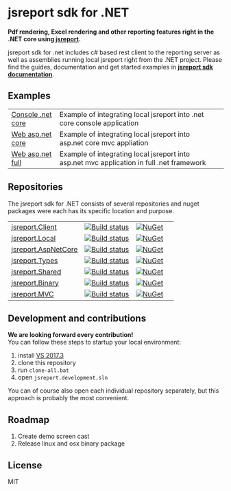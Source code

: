 # jsreport sdk for .NET

**Pdf rendering, Excel rendering and other reporting features right in the .NET core using [jsreport](https://jsreport.net).**

jsreport sdk for .net includes c# based rest client to the  reporting server as well as assemblies running local jsreport right from the .NET project. Please find the guides, documentation and get started examples in **[jsreport sdk documentation](https://jsreport.net/learn/dotnet)**.

## Examples

|   |   |   |
|---|---|---|
|[Console .net core](https://github.com/jsreport/jsreport-dotnet-example-consoleapp) | Example of integrating local jsreport into .net core console application |
|[Web asp.net core](https://github.com/jsreport/jsreport-dotnet-example-webapp) | Example of integrating local jsreport into asp.net core mvc appliation |
|[Web asp.net full](https://github.com/jsreport/jsreport-dotnet-example-net-webapp) | Example of integrating local jsreport into asp.net mvc application in full .net framework |


## Repositories
The jsreport sdk for .NET consists of several repositories and nuget packages were each has its specific location and purpose.

|   |   |   |  |
|---|---|---|--|
|[jsreport.Client](https://github.com/jsreport/jsreport-dotnet-client) | [![Build status](https://ci.appveyor.com/api/projects/status/81t7e9mcyvb1bfb5?svg=true)](https://ci.appveyor.com/project/pofider/jsreport-dotnet-client) | [![NuGet](https://img.shields.io/nuget/v/jsreport.Client.svg)](https://nuget.org/packages/jsreport.Client) |
|[jsreport.Local](https://github.com/jsreport/jsreport-dotnet-local) | [![Build status](https://ci.appveyor.com/api/projects/status/10hxkffrxlywr3k1?svg=true)](https://ci.appveyor.com/project/pofider/jsreport-dotnet-local) | [![NuGet](https://img.shields.io/nuget/v/jsreport.Local.svg)](https://nuget.org/packages/jsreport.Local) |
|[jsreport.AspNetCore](https://github.com/jsreport/jsreport-dotnet-aspnetcore) | [![Build status](https://ci.appveyor.com/api/projects/status/4vyvsocrvn3en7os?svg=true)](https://ci.appveyor.com/project/pofider/jsreport-dotnet-aspnetcore) | [![NuGet](https://img.shields.io/nuget/v/jsreport.AspNetCore.svg)](https://nuget.org/packages/jsreport.AspNetCore) |
|[jsreport.Types](https://github.com/jsreport/jsreport-dotnet-types) | [![Build status](https://ci.appveyor.com/api/projects/status/sx90dahobt3dhr2f?svg=true)](https://ci.appveyor.com/project/pofider/jsreport-dotnet-types) | [![NuGet](https://img.shields.io/nuget/v/jsreport.Types.svg)](https://nuget.org/packages/jsreport.Types) |
|[jsreport.Shared](https://github.com/jsreport/jsreport-dotnet-shared) | [![Build status](https://ci.appveyor.com/api/projects/status/nl2evif6uho2y7ha?svg=true)](https://ci.appveyor.com/project/pofider/jsreport-dotnet-shared) | [![NuGet](https://img.shields.io/nuget/v/jsreport.Shared.svg)](https://nuget.org/packages/jsreport.Shared) |
|[jsreport.Binary](https://github.com/jsreport/jsreport-dotnet-binary) | [![Build status](https://ci.appveyor.com/api/projects/status/o2xkoca4gtloxayx?svg=true)](https://ci.appveyor.com/project/pofider/jsreport-dotnet-binary) | [![NuGet](https://img.shields.io/nuget/v/jsreport.Binary.svg)](https://nuget.org/packages/jsreport.Binary) |
|[jsreport.MVC](https://github.com/jsreport/jsreport-dotnet-mvc) | [![Build status](https://ci.appveyor.com/api/projects/status/yubc0pf50u2o6o6a?svg=true)](https://ci.appveyor.com/project/pofider/jsreport-dotnet-mvc) | [![NuGet](https://img.shields.io/nuget/v/jsreport.MVC.svg)](https://nuget.org/packages/jsreport.MVC) |

## Development and contributions

**We are looking forward every contribution!**  
You can follow these steps to startup your local environment:

1. install [VS 2017.3](https://www.visualstudio.com/) 
2. clone this repository
3. run `clone-all.bat`
4. open `jsreport.development.sln`

You can of course also open each individual repository separately, but this approach is probably the most convenient.

## Roadmap

1. Create demo screen cast
2. Release linux and osx binary package

## License
MIT